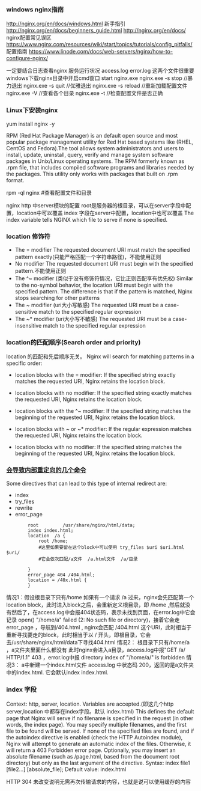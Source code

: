 ### windows nginx指南
http://nginx.org/en/docs/windows.html
新手指引
http://nginx.org/en/docs/beginners_guide.html
http://nginx.org/en/docs/
nginx配置常见误区
https://www.nginx.com/resources/wiki/start/topics/tutorials/config_pitfalls/ 
配置指南
https://www.linode.com/docs/web-servers/nginx/how-to-configure-nginx/

一定要结合日志查看nginx 服务运行状况
access.log error.log 这两个文件很重要
windows下载nginx目录中开启cmd窗口
start nginx.exe
nginx.exe -s stop  //暴力退出
nginx.exe -s quit  //优雅退出
nginx.exe -s reload  //重新加载配置文件
nginx.exe -V   //查看各个目录
nginx.exe -t   //检查配置文件是否正确 

### Linux下安装nginx

yum install nginx -y

RPM (Red Hat Package Manager) is an default open source and most popular package management utility for Red Hat based systems like (RHEL, CentOS and Fedora).The tool allows system administrators and users to install, update, uninstall, query, verify and manage system software packages in Unix/Linux operating systems. The RPM formerly known as .rpm file, that includes compiled software programs and libraries needed by the packages. This utility only works with packages that built on .rpm format.

rpm -ql nginx #查看配置文件和目录


nginx http 中server模块的配置
root是服务器的根目录，可以在server字段中配置，location中可以覆盖
index 字段在server中配置，location中也可以覆盖
The index variable tells NGINX which file to serve if none is specified.

### location 修饰符
- The = modifier
The requested document URI must match the specified pattern exactly(只能严格匹配一个字符串路径)，不能使用正则
- No modifier
The requested document URI must begin with the specified pattern.不能使用正则
- The ^~ modifier (类似于没有修饰符情况，它比正则匹配享有优先权)
Similar to the no-symbol behavior, the location URI must begin with the specified pattern.
The difference is that if the pattern is matched, Nginx stops searching for other patterns
- The ~ modifier (uri大小写敏感)
The requested URI must be a case-sensitive match to the specified regular expression
- The ~* modifier (uri大小写不敏感)
The requested URI must be a case-insensitive match to the specified regular expression
### location的匹配顺序(Search order and priority)
location 的匹配和先后顺序无关。
Nginx will search for matching patterns in a specific order:

- location blocks with the = modifier: If the specified string exactly matches the
requested URI, Nginx retains the location block.

- location blocks with no modifier: If the specified string exactly matches the
requested URI, Nginx retains the location block.

- location blocks with the ^~ modifier: If the specified string matches the beginning
of the requested URI, Nginx retains the location block.

- location blocks with ~ or ~* modifier: If the regular expression matches the
requested URI, Nginx retains the location block.

- location blocks with no modifier: If the specified string matches the beginning of
the requested URI, Nginx retains the location block.


### [会导致内部重定向的几个命令](https://www.digitalocean.com/community/tutorials/understanding-nginx-server-and-location-block-selection-algorithms)
Some directives that can lead to this type of internal redirect are:
- index
- try_files
- rewrite
- error_page

```shell
        root         /usr/share/nginx/html/data;
        index index.html;
        location  /a {
            root /home;
            #这里如果要留在这个block中可以使用 try_files $uri $uri.html $uri/
            #它会依次匹配/a文件  /a.html文件  /a/目录   

        }
        error_page 404 /404.html;
        location = /40x.html {
        }
```
情况1：假设根目录下只有/home
如果有一个请求 /a 过来，nginx会先匹配第一个location block，此时进入block之后，会重新定义根目录，即 /home ,然后就没有然后了，在access.log中会报404状态码，表示未找到页面，在error.log中它会记录 open() "/home/a" failed (2: No such file or directory)，接着它会走error_page ，导航到/404.html , nginx会匹配 /404.html 这个URI，此时相当于重新寻找要走的block，此时相当于以 / 开头，即根目录，它会去/usr/share/nginx/html/data下寻找404.html
情况2： 根目录下只有/home/a ，a文件夹里面什么都没有
此时nginx会进入a目录，access.log中报"GET /a/ HTTP/1.1" 403 ，error.log中报 directory index of "/home/a/" is forbidden
情况3： a中新建一个index.html文件
access.log 中状态码 200，返回的是a文件夹中的index.html. 它会默认index index.html.


### index 字段
Context: http, server, location. Variables are accepted.(即这几个http server,location 中都存在index字段。默认 index.html)
This defines the default page that Nginx will serve if no filename is specified in the
request (in other words, the index page). You may specify multiple filenames, and the first
file to be found will be served. If none of the specified files are found, and if the
autoindex directive is enabled (check the HTTP Autoindex module), Nginx will attempt to
generate an automatic index of the files. Otherwise, it will return a 403 Forbidden error
page. Optionally, you may insert an absolute filename (such as /page.html, based from
the document root directory) but only as the last argument of the directive.
Syntax: index file1 [file2…] [absolute_file];
Default value: index.html


HTTP 304 未改变说明无需再次传输请求的内容，也就是说可以使用缓存的内容